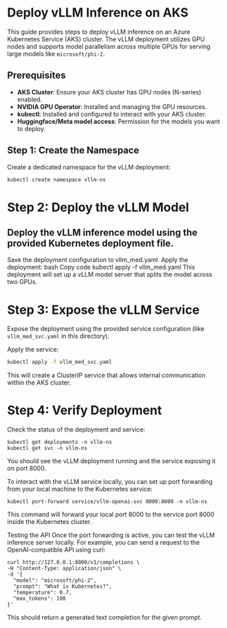 # Deploy vLLM Inference on AKS

This guide provides steps to deploy vLLM inference on an Azure Kubernetes Service (AKS) cluster. The vLLM deployment utilizes GPU nodes and supports model parallelism across multiple GPUs for serving large models like `microsoft/phi-2`.

## Prerequisites

- **AKS Cluster**: Ensure your AKS cluster has GPU nodes (N-series) enabled.
- **NVIDIA GPU Operator**: Installed and managing the GPU resources.
- **kubectl**: Installed and configured to interact with your AKS cluster.
- **Huggingface/Meta model access**: Permission for the models you want to deploy.

## Step 1: Create the Namespace

Create a dedicated namespace for the vLLM deployment:

```bash
kubectl create namespace vllm-ns
```

# Step 2: Deploy the vLLM Model

## Deploy the vLLM inference model using the provided Kubernetes deployment file.

Save the deployment configuration to vllm_med.yaml.
Apply the deployment:
bash
Copy code
kubectl apply -f vllm_med.yaml
This deployment will set up a vLLM model server that splits the model across two GPUs.

# Step 3: Expose the vLLM Service
Expose the deployment using the provided service configuration (like `vllm_med_svc.yaml` in this directory).

Apply the service:
```bash
kubectl apply -f vllm_med_svc.yaml
```

This will create a ClusterIP service that allows internal communication within the AKS cluster.

# Step 4: Verify Deployment
Check the status of the deployment and service:

```
kubectl get deployments -n vllm-ns
kubectl get svc -n vllm-ns
```

You should see the vLLM deployment running and the service exposing it on port 8000.

To interact with the vLLM service locally, you can set up port forwarding from your local machine to the Kubernetes service:

```
kubectl port-forward service/vllm-openai-svc 8000:8000 -n vllm-ns
```

This command will forward your local port 8000 to the service port 8000 inside the Kubernetes cluster.

Testing the API
Once the port forwarding is active, you can test the vLLM inference server locally. For example, you can send a request to the OpenAI-compatible API using curl:


```
curl http://127.0.0.1:8000/v1/completions \ 
-H "Content-Type: application/json" \
-d '{
  "model": "microsoft/phi-2",
  "prompt": "What is Kubernetes?",
  "temperature": 0.7,
  "max_tokens": 100
}'
```
This should return a generated text completion for the given prompt.


